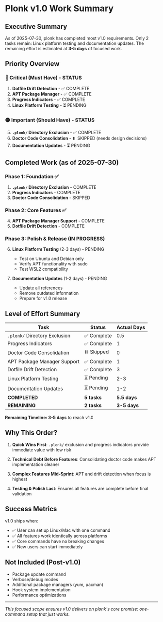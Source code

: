 # Plonk v1.0 Work Summary

## Executive Summary

As of 2025-07-30, plonk has completed most v1.0 requirements. Only 2 tasks remain: Linux platform testing and documentation updates. The remaining effort is estimated at **3-5 days** of focused work.

## Priority Overview

### 🔴 Critical (Must Have) - STATUS
1. **Dotfile Drift Detection** - ✅ COMPLETE
2. **APT Package Manager** - ✅ COMPLETE
3. **Progress Indicators** - ✅ COMPLETE
4. **Linux Platform Testing** - ⏳ PENDING

### 🟡 Important (Should Have) - STATUS
5. **`.plonk/` Directory Exclusion** - ✅ COMPLETE
6. **Doctor Code Consolidation** - ⏸️ SKIPPED (needs design decisions)
7. **Documentation Updates** - ⏳ PENDING

## Completed Work (as of 2025-07-30)

### Phase 1: Foundation ✅
1. **`.plonk/` Directory Exclusion** - COMPLETE
2. **Progress Indicators** - COMPLETE
3. **Doctor Code Consolidation** - SKIPPED

### Phase 2: Core Features ✅
4. **APT Package Manager Support** - COMPLETE
5. **Dotfile Drift Detection** - COMPLETE

### Phase 3: Polish & Release (IN PROGRESS)
6. **Linux Platform Testing** (2-3 days) - PENDING
   - Test on Ubuntu and Debian only
   - Verify APT functionality with sudo
   - Test WSL2 compatibility

7. **Documentation Updates** (1-2 days) - PENDING
   - Update all references
   - Remove outdated information
   - Prepare for v1.0 release

## Level of Effort Summary

| Task | Status | Actual Days |
|------|--------|-------------|
| `.plonk/` Directory Exclusion | ✅ Complete | 0.5 |
| Progress Indicators | ✅ Complete | 1 |
| Doctor Code Consolidation | ⏸️ Skipped | 0 |
| APT Package Manager Support | ✅ Complete | 1 |
| Dotfile Drift Detection | ✅ Complete | 3 |
| Linux Platform Testing | ⏳ Pending | 2-3 |
| Documentation Updates | ⏳ Pending | 1-2 |
| **COMPLETED** | **5 tasks** | **5.5 days** |
| **REMAINING** | **2 tasks** | **3-5 days** |

**Remaining Timeline: 3-5 days** to reach v1.0

## Why This Order?

1. **Quick Wins First**: `.plonk/` exclusion and progress indicators provide immediate value with low risk

2. **Technical Debt Before Features**: Consolidating doctor code makes APT implementation cleaner

3. **Complex Features Mid-Sprint**: APT and drift detection when focus is highest

4. **Testing & Polish Last**: Ensures all features are complete before final validation

## Success Metrics

v1.0 ships when:
- ✅ User can set up Linux/Mac with one command
- ✅ All features work identically across platforms
- ✅ Core commands have no breaking changes
- ✅ New users can start immediately

## Not Included (Post-v1.0)

- Package update command
- Verbose/debug modes
- Additional package managers (yum, pacman)
- Hook system implementation
- Performance optimizations

---

*This focused scope ensures v1.0 delivers on plonk's core promise: one-command setup that just works.*
